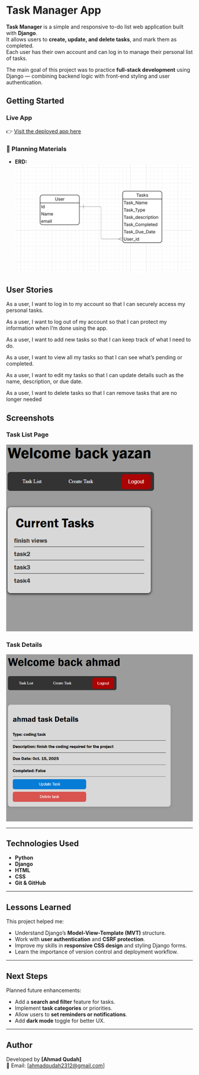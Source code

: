 #  Task Manager App

**Task Manager** is a simple and responsive to-do list web application built with **Django**.  
It allows users to **create, update, and delete tasks**, and mark them as completed.  
Each user has their own account and can log in to manage their personal list of tasks.  

The main goal of this project was to practice **full-stack development** using Django — combining backend logic with front-end styling and user authentication.



##  Getting Started

###  Live App
👉 [Visit the deployed app here](https://link.com)

### 🧱 Planning Materials
- **ERD:** ![View the Entity Relationship Diagram](to_do_app/static/images/ERD.png)

## User Stories

As a user, I want to log in to my account so that I can securely access my personal tasks.

As a user, I want to log out of my account so that I can protect my information when I’m done using the app.

As a user, I want to add new tasks so that I can keep track of what I need to do.

As a user, I want to view all my tasks so that I can see what’s pending or completed.

As a user, I want to edit my tasks so that I can update details such as the name, description, or due date.

As a user, I want to delete tasks so that I can remove tasks that are no longer needed



##  Screenshots

### Task List Page
![Task List Page](to_do_app/static/images/task_list.png)

### Task Details
![Task Details](to_do_app/static/images/task_details.png)

---

##  Technologies Used

- **Python**
- **Django** 
- **HTML** 
- **CSS**
- **Git & GitHub** 

---


##  Lessons Learned

This project helped me:
- Understand Django’s **Model-View-Template (MVT)** structure.
- Work with **user authentication** and **CSRF protection**.
- Improve my skills in **responsive CSS design** and styling Django forms.
- Learn the importance of version control and deployment workflow.

---

##  Next Steps

Planned future enhancements:
- Add a **search and filter** feature for tasks.
- Implement **task categories** or priorities.
- Allow users to **set reminders or notifications**.
- Add **dark mode** toggle for better UX.

---

##  Author

Developed by **[Ahmad Qudah]**  
📧 Email: [ahmadqudah2312@gmail.com]  
